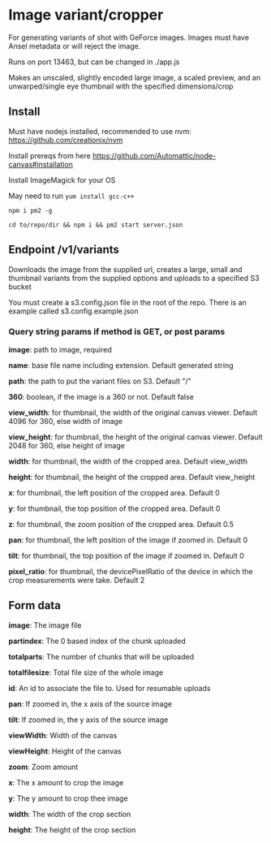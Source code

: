 # Image variant/cropper

For generating variants of shot with GeForce images. Images must have Ansel metadata or will reject the image.

Runs on port 13463, but can be changed in ./app.js

Makes an unscaled, slightly encoded large image, a scaled preview, and an unwarped/single eye thumbnail with the specified dimensions/crop

## Install
  Must have nodejs installed, recommended to use nvm: https://github.com/creationix/nvm

  Install prereqs from here https://github.com/Automattic/node-canvas#installation

  Install ImageMagick for your OS

  May need to run ```yum install gcc-c++```

  ```npm i pm2 -g```

  ```cd to/repo/dir && npm i && pm2 start server.json```

## Endpoint /v1/variants

  Downloads the image from the supplied url, creates a large, small and thumbnail variants from the supplied options and uploads to a specified S3 bucket

  You must create a s3.config.json file in the root of the repo. There is an example called s3.config.example.json

  ### Query string params if method is GET, or post params

  **image**: path to image, required

  **name**: base file name including extension. Default generated string

  **path**: the path to put the variant files on S3. Default "/"

  **360**: boolean, if the image is a 360 or not. Default false

  **view_width**: for thumbnail, the width of the original canvas viewer. Default 4096 for 360, else width of image

  **view_height**: for thumbnail, the height of the original canvas viewer. Default 2048 for 360, else height of image

  **width**: for thumbnail, the width of the cropped area. Default view_width

  **height**: for thumbnail, the height of the cropped area. Default view_height

  **x**: for thumbnail, the left position of the cropped area. Default 0

  **y**: for thumbnail, the top position of the cropped area. Default 0

  **z**: for thumbnail, the zoom position of the cropped area. Default 0.5

  **pan**: for thumbnail, the left position of the image if zoomed in. Default 0

  **tilt**: for thumbnail, the top position of the image if zoomed in. Default 0

  **pixel_ratio**: for thumbnail, the devicePixelRatio of the device in which the crop measurements were take. Default 2

## Form data

  **image**: The image file

  **partindex**: The 0 based index of the chunk uploaded

  **totalparts**: The number of chunks that will be uploaded

  **totalfilesize**: Total file size of the whole image

  **id**: An id to associate the file to. Used for resumable uploads

  **pan**: If zoomed in, the x axis of the source image

  **tilt**: If zoomed in, the y axis of the source image

  **viewWidth**: Width of the canvas

  **viewHeight**: Height of the canvas

  **zoom**: Zoom amount

  **x**: The x amount to crop the image

  **y**: The y amount to crop thee image

  **width**: The width of the crop section

  **height**: The height of the crop section